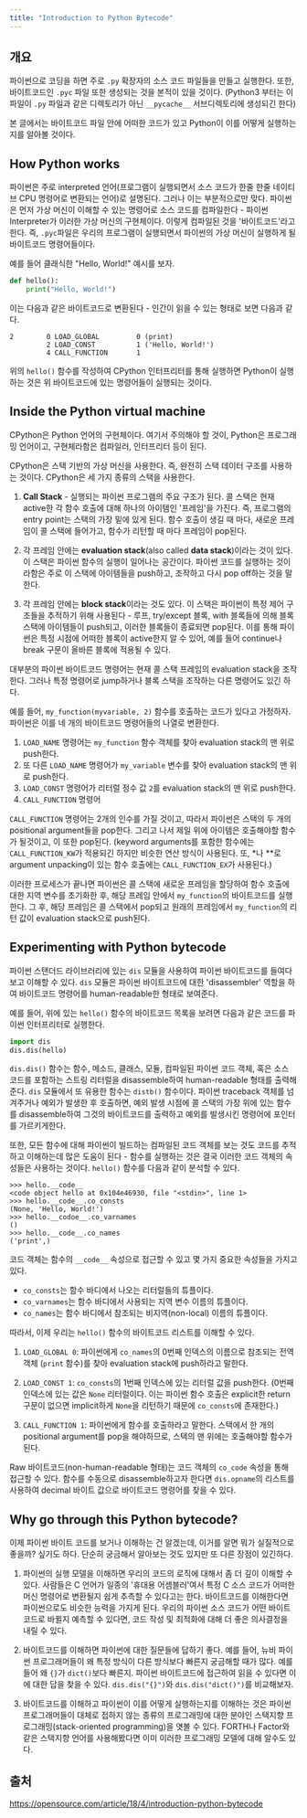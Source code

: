 ```yaml
---
title: "Introduction to Python Bytecode"
---
```


## 개요
파이썬으로 코딩을 하면 주로 `.py` 확장자의 소스 코드 파일들을 만들고 실행한다. 또한, 바이트코드인 `.pyc` 파일 또한 생성되는 것을 본적이 있을 것이다. (Python3 부터는 이 파일이 `.py` 파일과 같은 디렉토리가 아닌 `__pycache__` 서브디렉토리에 생성되긴 한다)

본 글에서는 바이트코드 파일 안에 어떠한 코드가 있고 Python이 이를 어떻게 실행하는지를 알아볼 것이다.

## How Python works
파이썬은 주로 interpreted 언어(프로그램이 실행되면서 소스 코드가 한줄 한줄 네이티브 CPU 명령어로 변환되는 언어)로 설명된다. 그러나 이는 부분적으로만 맞다. 파이썬은 먼저 가상 머신이 이해할 수 있는 명령어로 소스 코드를 컴파일한다 - 파이썬 Interpreter가 이러한 가상 머신의 구현체이다. 이렇게 컴파일된 것을 '바이트코드'라고 한다. 즉, `.pyc`파일은 우리의 프로그램이 실행되면서 파이썬의 가상 머신이 실행하게 될 바이트코드 명령어들이다.

예를 들어 클래식한 "Hello, World!" 예시를 보자.

```python
def hello():
    print("Hello, World!")
```

이는 다음과 같은 바이트코드로 변환된다 - 인간이 읽을 수 있는 형태로 보면 다음과 같다.

```
2        0 LOAD_GLOBAL         0 (print)
         2 LOAD_CONST          1 ('Hello, World!')
         4 CALL_FUNCTION       1
```

위의 `hello()` 함수를 작성하여 CPython 인터프리터를 통해 실행하면 Python이 실행하는 것은 위 바이트코드에 있는 명령어들이 실행되는 것이다.

## Inside the Python virtual machine
CPython은 Python 언어의 구현체이다. 여기서 주의해야 할 것이, Python은 프로그래밍 언어이고, 구현체라함은 컴파일러, 인터프리터 등이 된다.

CPython은 스택 기반의 가상 머신을 사용한다. 즉, 완전히 스택 데이터 구조를 사용하는 것이다. CPython은 세 가지 종류의 스택을 사용한다.

1. **Call Stack** - 실행되는 파이썬 프로그램의 주요 구조가 된다. 콜 스택은 현재 active한 각 함수 호출에 대해 하나의 아이템인 '프레임'을 가진다. 즉, 프로그램의 entry point는 스택의 가장 밑에 있게 된다. 함수 호출이 생길 때 마다, 새로운 프레임이 콜 스택에 들어가고, 함수가 리턴할 때 마다 프레임이 pop된다.

2. 각 프레임 안에는 **evaluation stack**(also called **data stack**)이라는 것이 있다. 이 스택은 파이썬 함수의 실행이 일어나는 공간이다. 파이썬 코드를 실행하는 것이라함은 주로 이 스택에 아이템들을 push하고, 조작하고 다시 pop off하는 것을 말한다.

3. 각 프레임 안에는 **block stack**이라는 것도 있다. 이 스택은 파이썬이 특정 제어 구조들을 추적하기 위해 사용된다 - 루프, try/except 블록, with 블록들에 의해 블록 스택에 아이템들이 push되고, 이러한 블록들이 종료되면 pop된다. 이를 통해 파이썬은 특정 시점에 어떠한 블록이 active한지 알 수 있어, 예를 들어 continue나 break 구문이 올바른 블록에 적용될 수 있다.

대부분의 파이썬 바이트코드 명령어는 현재 콜 스택 프레임의 evaluation stack을 조작한다. 그러나 특정 명령어로 jump하거나 블록 스택을 조작하는 다른 명령어도 있긴 하다.

예를 들어, `my_function(myvariable, 2)` 함수를 호출하는 코드가 있다고 가정하자. 파이썬은 이를 네 개의 바이트코드 명령어들의 나열로 변환한다.

1. `LOAD_NAME` 명령어는 `my_function` 함수 객체를 찾아 evaluation stack의 맨 위로 push한다.
2. 또 다른 `LOAD_NAME` 명령어가 `my_variable` 변수를 찾아 evaluation stack의 맨 위로 push한다.
3. `LOAD_CONST` 명령어가 리터럴 정수 값 `2`를 evaluation stack의 맨 위로 push한다.
4. `CALL_FUNCTION` 명령어

`CALL_FUNCTION` 명령어는 2개의 인수를 가질 것이고, 따라서 파이썬은 스택의 두 개의 positional argument들을 pop한다. 그리고 나서 제일 위에 아이템은 호출해야할 함수가 될것이고, 이 또한 pop된다. (keyword arguments를 포함한 함수에는 `CALL_FUNCTION_KW`가 적용되긴 하지만 비슷한 연산 방식이 사용된다. 또, *나 **로 argument unpacking이 있는 함수 호출에는 `CALL_FUNCTION_EX`가 사용된다.)

이러한 프로세스가 끝나면 파이썬은 콜 스택에 새로운 프레임을 할당하여 함수 호출에 대한 지역 변수를 초기화한 후, 해당 프레임 안에서 `my_function`의 바이트코드를 실행한다. 그 후, 해당 프레임은 콜 스택에서 pop되고 원래의 프레임에서 `my_function`의 리턴 값이 evaluation stack으로 push된다.

## Experimenting with Python bytecode
파이썬 스탠더드 라이브러리에 있는 `dis` 모듈을 사용하여 파이썬 바이트코드를 들여다보고 이해할 수 있다. `dis` 모듈은 파이썬 바이트코드에 대한 'disassembler' 역할을 하여 바이트코드 명령어를 human-readable한 형태로 보여준다.

예를 들어, 위에 있는 `hello()` 함수의 바이트코드 목록을 보려면 다음과 같은 코드를 파이썬 인터프리터로 실행한다.

```python
import dis
dis.dis(hello)
```

`dis.dis()` 함수는 함수, 메소드, 클래스, 모듈, 컴파일된 파이썬 코드 객체, 혹은 소스 코드를 포함하는 스트링 리터럴을 disassemble하여 human-readable 형태를 출력해준다. `dis` 모듈에서 또 유용한 함수는 `distb()` 함수이다. 파이썬 traceback 객체를 넘겨주거나 예외가 발생한 후 호출하면, 예외 발생 시점에 콜 스택의 가장 위에 있는 함수를 disassemble하여 그것의 바이트코드를 출력하고 예외를 발생시킨 명령어에 포인터를 가르키게한다.

또한, 모든 함수에 대해 파이썬이 빌드하는 컴파일된 코드 객체를 보는 것도 코드를 추적하고 이해하는데 많은 도움이 된다 - 함수를 실행하는 것은 결국 이러한 코드 객체의 속성들은 사용하는 것이다. `hello()` 함수를 다음과 같이 분석할 수 있다.

```
>>> hello.__code__
<code object hello at 0x104e46930, file "<stdin>", line 1>
>>> hello.__code__.co_consts
(None, 'Hello, World!')
>>> hello.__codoe__.co_varnames
()
>>> hello.__code__.co_names
('print',)
```

코드 객체는 함수의 `__code__` 속성으로 접근할 수 있고 몇 가지 중요한 속성들을 가지고 있다.

- `co_consts`는 함수 바디에서 나오는 리터럴들의 튜플이다.
- `co_varnames`는 함수 바디에서 사용되는 지역 변수 이름의 튜플이다.
- `co_names`는 함수 바디에서 참조되는 비지역(non-local) 이름의 튜플이다.

따라서, 이제 우리는 `hello()` 함수의 바이트코드 리스트를 이해할 수 있다.

1. `LOAD_GLOBAL 0`: 파이썬에게 `co_names`의 0번째 인덱스의 이름으로 참조되는 전역 객체 (`print` 함수)를 찾아 evaluation stack에 push하라고 말한다.

2. `LOAD_CONST 1`: `co_consts`의 1번째 인덱스에 있는 리터럴 값을 push한다. (0번째 인덱스에 있는 값은 `None` 리터럴이다. 이는 파이썬 함수 호출은 explicit한 return 구문이 없으면 implicit하게 `None`을 리턴하기 때문에 `co_consts`에 존재한다.)

3. `CALL_FUNCTION 1`: 파이썬에게 함수를 호출하라고 말한다. 스택에서 한 개의 positional argument를 pop을 해야하므로, 스택의 맨 위에는 호출해야할 함수가 된다.

Raw 바이트코드(non-human-readable 형태)는 코드 객체의 `co_code` 속성을 통해 접근할 수 있다. 함수를 수동으로 disassemble하고자 한다면 `dis.opname`의 리스트를 사용하여 decimal 바이트 값으로 바이트코드 명령어를 찾을 수 있다.

## Why go through this Python bytecode?
이제 파이썬 바이트 코드를 보거나 이해하는 건 알겠는데, 이거를 알면 뭐가 실질적으로 좋을까? 싶기도 하다. 단순히 궁금해서 알아보는 것도 있지만 또 다른 장점이 있긴하다.

1. 파이썬의 실행 모델을 이해하면 우리의 코드의 로직에 대해서 좀 더 깊이 이해할 수 있다. 사람들은 C 언어가 일종의 '휴대용 어셈블러'여서 특정 C 소스 코드가 어떠한 머신 명령어로 변환될지 쉽게 추측할 수 있다고는 한다. 바이트코드를 이해한다면 파이썬으로도 비슷한 능력을 가지게 된다. 우리의 파이썬 소스 코드가 어떤 바이트코드로 바뀔지 예측할 수 있다면, 코드 작성 및 최적화에 대해 더 좋은 의사결정을 내릴 수 있다.

2. 바이트코드를 이해하면 파이썬에 대한 질문들에 답하기 좋다. 예를 들어, 뉴비 파이썬 프로그래머들이 왜 특정 방식이 다른 방식보다 빠른지 궁금해할 때가 많다. 예를 들어 왜 `{}`가 `dict()`보다 빠른지. 파이썬 바이트코드에 접근하여 읽을 수 있다면 이에 대한 답을 찾을 수 있다. `dis.dis("{}")`와 `dis.dis("dict()")`를 비교해보자.

3. 바이트코드를 이해하고 파이썬이 이를 어떻게 실행하는지를 이해하는 것은 파이썬 프로그래머들이 대체로 접하지 않는 종류의 프로그래밍에 대한 분야인 스택지향 프로그래밍(stack-oriented programming)을 엿볼 수 있다. FORTH나 Factor와 같은 스택지향 언어를 사용해봤다면 이미 이러한 프로그래밍 모델에 대해 알수도 있다.

## 출처
https://opensource.com/article/18/4/introduction-python-bytecode